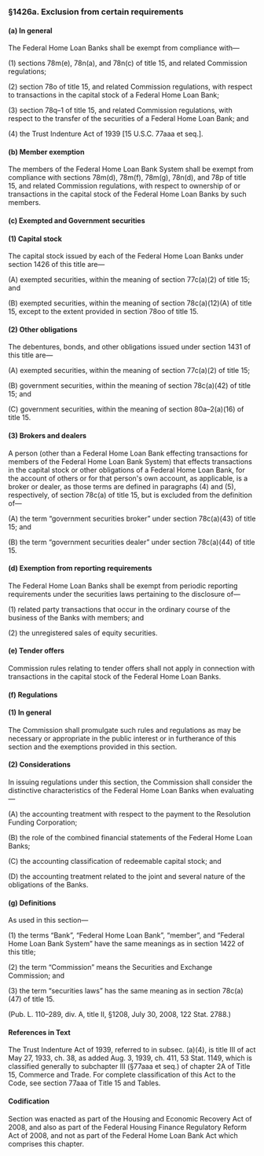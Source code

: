 ### §1426a. Exclusion from certain requirements ###

#### (a) In general ####

The Federal Home Loan Banks shall be exempt from compliance with—

(1) sections 78m(e), 78n(a), and 78n(c) of title 15, and related Commission regulations;

(2) section 78o of title 15, and related Commission regulations, with respect to transactions in the capital stock of a Federal Home Loan Bank;

(3) section 78q–1 of title 15, and related Commission regulations, with respect to the transfer of the securities of a Federal Home Loan Bank; and

(4) the Trust Indenture Act of 1939 [15 U.S.C. 77aaa et seq.].

#### (b) Member exemption ####

The members of the Federal Home Loan Bank System shall be exempt from compliance with sections 78m(d), 78m(f), 78m(g), 78n(d), and 78p of title 15, and related Commission regulations, with respect to ownership of or transactions in the capital stock of the Federal Home Loan Banks by such members.

#### (c) Exempted and Government securities ####

#### (1) Capital stock ####

The capital stock issued by each of the Federal Home Loan Banks under section 1426 of this title are—

(A) exempted securities, within the meaning of section 77c(a)(2) of title 15; and

(B) exempted securities, within the meaning of section 78c(a)(12)(A) of title 15, except to the extent provided in section 78oo of title 15.

#### (2) Other obligations ####

The debentures, bonds, and other obligations issued under section 1431 of this title are—

(A) exempted securities, within the meaning of section 77c(a)(2) of title 15;

(B) government securities, within the meaning of section 78c(a)(42) of title 15; and

(C) government securities, within the meaning of section 80a–2(a)(16) of title 15.

#### (3) Brokers and dealers ####

A person (other than a Federal Home Loan Bank effecting transactions for members of the Federal Home Loan Bank System) that effects transactions in the capital stock or other obligations of a Federal Home Loan Bank, for the account of others or for that person's own account, as applicable, is a broker or dealer, as those terms are defined in paragraphs (4) and (5), respectively, of section 78c(a) of title 15, but is excluded from the definition of—

(A) the term “government securities broker” under section 78c(a)(43) of title 15; and

(B) the term “government securities dealer” under section 78c(a)(44) of title 15.

#### (d) Exemption from reporting requirements ####

The Federal Home Loan Banks shall be exempt from periodic reporting requirements under the securities laws pertaining to the disclosure of—

(1) related party transactions that occur in the ordinary course of the business of the Banks with members; and

(2) the unregistered sales of equity securities.

#### (e) Tender offers ####

Commission rules relating to tender offers shall not apply in connection with transactions in the capital stock of the Federal Home Loan Banks.

#### (f) Regulations ####

#### (1) In general ####

The Commission shall promulgate such rules and regulations as may be necessary or appropriate in the public interest or in furtherance of this section and the exemptions provided in this section.

#### (2) Considerations ####

In issuing regulations under this section, the Commission shall consider the distinctive characteristics of the Federal Home Loan Banks when evaluating—

(A) the accounting treatment with respect to the payment to the Resolution Funding Corporation;

(B) the role of the combined financial statements of the Federal Home Loan Banks;

(C) the accounting classification of redeemable capital stock; and

(D) the accounting treatment related to the joint and several nature of the obligations of the Banks.

#### (g) Definitions ####

As used in this section—

(1) the terms “Bank”, “Federal Home Loan Bank”, “member”, and “Federal Home Loan Bank System” have the same meanings as in section 1422 of this title;

(2) the term “Commission” means the Securities and Exchange Commission; and

(3) the term “securities laws” has the same meaning as in section 78c(a)(47) of title 15.

(Pub. L. 110–289, div. A, title II, §1208, July 30, 2008, 122 Stat. 2788.)

#### References in Text ####

The Trust Indenture Act of 1939, referred to in subsec. (a)(4), is title III of act May 27, 1933, ch. 38, as added Aug. 3, 1939, ch. 411, 53 Stat. 1149, which is classified generally to subchapter III (§77aaa et seq.) of chapter 2A of Title 15, Commerce and Trade. For complete classification of this Act to the Code, see section 77aaa of Title 15 and Tables.

#### Codification ####

Section was enacted as part of the Housing and Economic Recovery Act of 2008, and also as part of the Federal Housing Finance Regulatory Reform Act of 2008, and not as part of the Federal Home Loan Bank Act which comprises this chapter.
